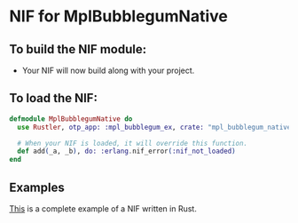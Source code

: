# NIF for MplBubblegumNative

## To build the NIF module:

- Your NIF will now build along with your project.

## To load the NIF:

```elixir
defmodule MplBubblegumNative do
  use Rustler, otp_app: :mpl_bubblegum_ex, crate: "mpl_bubblegum_native"

  # When your NIF is loaded, it will override this function.
  def add(_a, _b), do: :erlang.nif_error(:nif_not_loaded)
end
```

## Examples

[This](https://github.com/rusterlium/NifIo) is a complete example of a NIF written in Rust.
